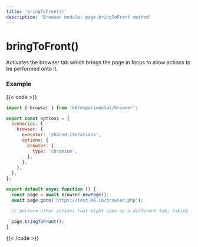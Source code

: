 ```yaml
---
title: 'bringToFront()'
description: 'Browser module: page.bringToFront method'
---
```


# bringToFront()

Activates the browser tab which brings the page in focus to allow actions to be performed onto it.

### Example

{{< code >}}

```javascript
import { browser } from 'k6/experimental/browser';

export const options = {
  scenarios: {
    browser: {
      executor: 'shared-iterations',
      options: {
        browser: {
          type: 'chromium',
        },
      },
    },
  },
};

export default async function () {
  const page = await browser.newPage();
  await page.goto('https://test.k6.io/browser.php');

  // perform other actions that might open up a different tab, taking focus away from the initial page.

  page.bringToFront();
}
```

{{< /code >}}

